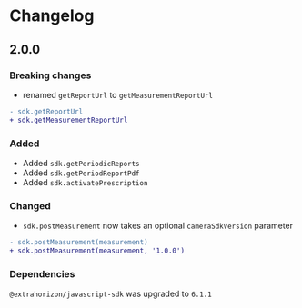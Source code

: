 # Changelog

## 2.0.0

### Breaking changes

* renamed `getReportUrl` to `getMeasurementReportUrl`

```diff
- sdk.getReportUrl
+ sdk.getMeasurementReportUrl
```

### Added

* Added `sdk.getPeriodicReports`
* Added `sdk.getPeriodReportPdf`
* Added `sdk.activatePrescription`

### Changed

* `sdk.postMeasurement` now takes an optional `cameraSdkVersion` parameter

```diff
- sdk.postMeasurement(measurement)
+ sdk.postMeasurement(measurement, '1.0.0')
```

### Dependencies

`@extrahorizon/javascript-sdk` was upgraded to `6.1.1`
